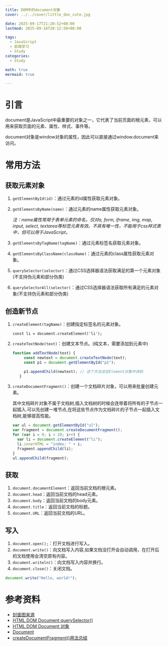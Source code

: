 ```yaml
---
title: DOM中的document对象
cover: ../../cover/little_don_cute.jpg

date: 2025-09-17T21:20:52+08:00
lastmod: 2025-09-16T20:12:50+08:00

tags:
  - JavaScript
  - 前端学习
  - Study
categories:
  - Study

math: true
mermaid: true

---
```


# 引言

document是JavaScript中最重要的对象之一，它代表了当前页面的根元素，可以用来获取页面的元素、属性、样式、事件等。

document对象是window对象的属性，因此可以直接通过window.document来访问。

# 常用方法

## 获取元素对象

1. `getElementById(id)`：通过元素的id属性获取元素对象。
2. `getElementsByName(name)`：通过元素的name属性获取元素对象。
   
    *注：name属性常用于表单元素的命名，仅对a, form, iframe, img, map, input, select, textarea等标签元素有效。不具有唯一性，不能用于css样式表中，但可以用于JavaScript。*

3. `getElementsByTagName(tagName)`：通过元素标签名获取元素对象。
4. `getElementsByClassName(className)`：通过元素的class属性获取元素对象。
5. `querySelector(selector)`：通过CSS选择器语法获取满足的第一个元素对象(不支持伪元素和部分伪类)
6. `querySelectorAll(selector)`：通过CSS选择器语法获取所有满足的元素对象(不支持伪元素和部分伪类)
   
## 创造新节点

1. `createElement(tagName)`：创建指定标签名的元素对象。
   
   `const li = document.createElement('li'); `
2. `createTextNode(text)`：创建文本节点。(纯文本，需要添加到元素中)
   ```javascript
   function addTextNode(text) {
        const newtext = document.createTextNode(text);
        const p1 = document.getElementById("p1");

        p1.appendChild(newtext); // 这个方法会在Element对象中讲到
      }
    ```
3. `createDocumentFragment()`：创建一个文档碎片对象，可以用来批量创建元素。
   
   其中文档碎片对象不属于文档树,插入文档树的时候会连带着将所有的子节点一起插入.可以先创建一堆节点,在将这些节点作为文档碎片的子节点一起插入文档树,能够提高性能。
   
    ```javascript
    var ul = document.getElementById("ul");
    var fragment = document.createDocumentFragment();
    for (var i = 0; i < 20; i++) {
      var li = document.createElement("li");
      li.innerHTML = "index: " + i;
      fragment.appendChild(li);
    }
    ul.appendChild(fragment);
    ```

## 获取

1. `document.documentElement`：返回当前文档的根元素。
2. `document.head`：返回当前文档的head元素。
3. `document.body`：返回当前文档的body元素。
4. `document.title`：返回当前文档的标题。
5. `document.URL`：返回当前文档的URL。
   
## 写入
1. `document.open();`：打开文档进行写入。
2. `document.write()`：向文档写入内容,如果文档没打开会自动调用，在打开后的文档使用会清空原有内容。
3. `document.writeln()`：向文档写入内容并换行。
4. `document.close()`：关闭文档。
```javascript
document.write("Hello, world!");
```


# 参考资料
- [封面图来源](https://safebooru.org/index.php?page=post&s=view&id=6030383)
- [HTML DOM Document querySelector()](https://www.w3schools.com/jsref/met_document_queryselector.asp)
- [HTML DOM Document 对象](https://www.runoob.com/jsref/dom-obj-document.html)
- [Document](https://developer.mozilla.org/zh-CN/docs/Web/API/Document)
- [createDocumentFragment()用法总结](https://www.cnblogs.com/7qin/p/10639218.html)


